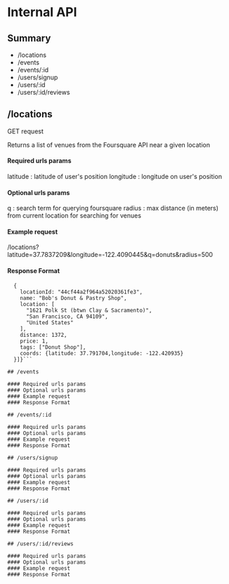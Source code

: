 # Internal API 

## Summary

- /locations
- /events 
- /events/:id
- /users/signup
- /users/:id
- /users/:id/reviews

## /locations 

GET request

Returns a list of venues from the Foursquare API near a given location

#### Required urls params 
latitude : latitude of user's position
longitude : longitude on user's position

#### Optional urls params 
q : search term for querying foursquare
radius : max distance (in meters) from current location for searching for venues

#### Example request
/locations?latitude=37.7837209&longitude=-122.4090445&q=donuts&radius=500

#### Response Format  
```{locations: [
  {
    locationId: "44cf44a2f964a52020361fe3",
    name: "Bob's Donut & Pastry Shop",
    location: [
      "1621 Polk St (btwn Clay & Sacramento)",
      "San Francisco, CA 94109",
      "United States"
    ],
    distance: 1372,
    price: 1,
    tags: ["Donut Shop"],
    coords: {latitude: 37.791704,longitude: -122.420935}
  }]}```

## /events 

#### Required urls params 
#### Optional urls params 
#### Example request
#### Response Format  

## /events/:id

#### Required urls params 
#### Optional urls params 
#### Example request
#### Response Format 

## /users/signup

#### Required urls params 
#### Optional urls params 
#### Example request
#### Response Format 

## /users/:id

#### Required urls params 
#### Optional urls params 
#### Example request
#### Response Format 

## /users/:id/reviews

#### Required urls params 
#### Optional urls params 
#### Example request
#### Response Format 

